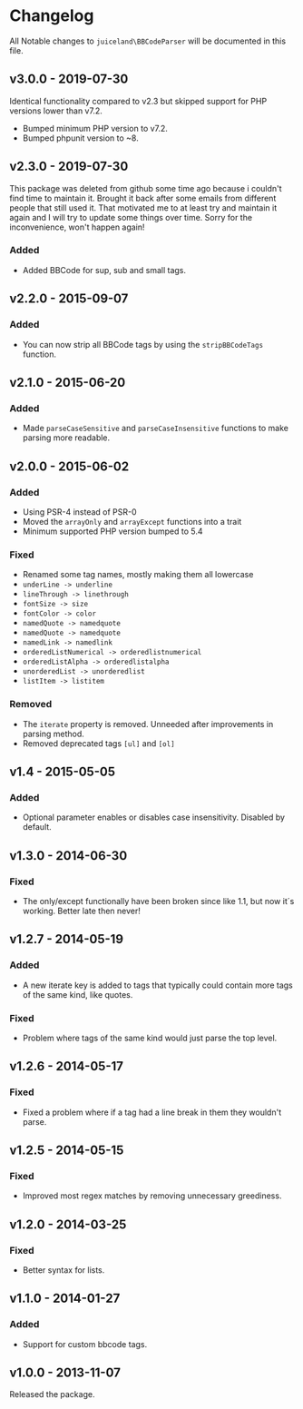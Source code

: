 # Changelog

All Notable changes to `juiceland\BBCodeParser` will be documented in this file.

## v3.0.0 - 2019-07-30

Identical functionality compared to v2.3 but skipped support for PHP versions lower than v7.2.

- Bumped minimum PHP version to v7.2.
- Bumped phpunit version to ~8.

## v2.3.0 - 2019-07-30

This package was deleted from github some time ago because i couldn't find time to maintain it. Brought it back after some emails from different people that still used it. That motivated me to at least try and maintain it again and I will try to update some things over time. Sorry for the inconvenience, won't happen again!

### Added
- Added BBCode for sup, sub and small tags.

## v2.2.0 - 2015-09-07

### Added
- You can now strip all BBCode tags by using the ``stripBBCodeTags`` function.

## v2.1.0 - 2015-06-20

### Added
- Made ``parseCaseSensitive`` and ``parseCaseInsensitive`` functions to make parsing more readable.

## v2.0.0 - 2015-06-02

### Added
- Using PSR-4 instead of PSR-0
- Moved the ``arrayOnly`` and ``arrayExcept`` functions into a trait
- Minimum supported PHP version bumped to 5.4

### Fixed
- Renamed some tag names, mostly making them all lowercase
 - `` underLine -> underline ``
 - `` lineThrough -> linethrough ``
 - `` fontSize -> size ``
 - `` fontColor -> color ``
 - `` namedQuote -> namedquote ``
 - `` namedQuote -> namedquote ``
 - `` namedLink -> namedlink ``
 - `` orderedListNumerical -> orderedlistnumerical ``
 - `` orderedListAlpha -> orderedlistalpha ``
 - `` unorderedList -> unorderedlist ``
 - `` listItem -> listitem ``

### Removed
- The ``iterate`` property is removed. Unneeded after improvements in parsing method.
- Removed deprecated tags ``[ul]`` and ``[ol]``

## v1.4 - 2015-05-05

### Added
- Optional parameter enables or disables case insensitivity. Disabled by default.

## v1.3.0 - 2014-06-30

### Fixed
- The only/except functionally have been broken since like 1.1, but now it´s working. Better late then never!

## v1.2.7 - 2014-05-19

### Added
- A new iterate key is added to tags that typically could contain more tags of the same kind, like quotes.

### Fixed
- Problem where tags of the same kind would just parse the top level.

## v1.2.6 - 2014-05-17

### Fixed
- Fixed a problem where if a tag had a line break in them they wouldn't parse.

## v1.2.5 - 2014-05-15

### Fixed
- Improved most regex matches by removing unnecessary greediness.

## v1.2.0 - 2014-03-25

### Fixed
- Better syntax for lists.

## v1.1.0 - 2014-01-27

### Added
- Support for custom bbcode tags.

## v1.0.0 - 2013-11-07

Released the package.
